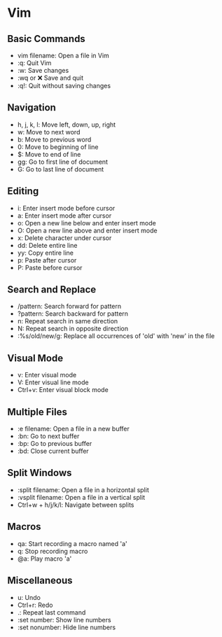 # Vim

## Basic Commands

* vim filename: Open a file in Vim
* :q: Quit Vim
* :w: Save changes
* :wq or :x: Save and quit
* :q!: Quit without saving changes

## Navigation

* h, j, k, l: Move left, down, up, right
* w: Move to next word
* b: Move to previous word
* 0: Move to beginning of line
* $: Move to end of line
* gg: Go to first line of document
* G: Go to last line of document

## Editing

* i: Enter insert mode before cursor
* a: Enter insert mode after cursor
* o: Open a new line below and enter insert mode
* O: Open a new line above and enter insert mode
* x: Delete character under cursor
* dd: Delete entire line
* yy: Copy entire line
* p: Paste after cursor
* P: Paste before cursor

## Search and Replace

* /pattern: Search forward for pattern
* ?pattern: Search backward for pattern
* n: Repeat search in same direction
* N: Repeat search in opposite direction
* :%s/old/new/g: Replace all occurrences of 'old' with 'new' in the file

## Visual Mode

* v: Enter visual mode
* V: Enter visual line mode
* Ctrl+v: Enter visual block mode

## Multiple Files

* :e filename: Open a file in a new buffer
* :bn: Go to next buffer
* :bp: Go to previous buffer
* :bd: Close current buffer

## Split Windows

* :split filename: Open a file in a horizontal split
* :vsplit filename: Open a file in a vertical split
* Ctrl+w + h/j/k/l: Navigate between splits

## Macros

* qa: Start recording a macro named 'a'
* q: Stop recording macro
* @a: Play macro 'a'

## Miscellaneous

* u: Undo
* Ctrl+r: Redo
* .: Repeat last command
* :set number: Show line numbers
* :set nonumber: Hide line numbers
